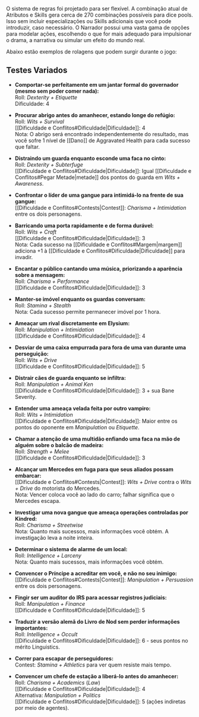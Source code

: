 
O sistema de regras foi projetado para ser flexível. 
A combinação atual de Atributos e Skills gera cerca de 270 combinações possíveis para dice pools. 
Isso sem incluir especializações ou Skills adicionais que você pode introduzir, caso necessário. O Narrador possui uma vasta gama de opções para modelar ações, escolhendo o que for mais adequado para impulsionar o drama, a narrativa ou simular um efeito do mundo real.

Abaixo estão exemplos de rolagens que podem surgir durante o jogo:

## Testes Variados
- **Comportar-se perfeitamente em um jantar formal do governador (mesmo sem poder comer nada):**  
    Roll: _Dexterity + Etiquette_  
    Dificuldade: 4

- **Procurar abrigo antes do amanhecer, estando longe do refúgio:**  
    Roll: _Wits + Survival_  
    [[Dificuldade e Conflitos#Dificuldade|Dificuldade]]: 4  
    Nota: O abrigo será encontrado independentemente do resultado, mas você sofre 1 nível de [[Dano]] de Aggravated Health para cada sucesso que faltar.
   
- **Distraindo um guarda enquanto esconde uma faca no cinto:**  
    Roll: _Dexterity + Subterfuge_  
    [[Dificuldade e Conflitos#Dificuldade|Dificuldade]]: Igual [[Dificuldade e Conflitos#Pegar Metade|metade]] dos pontos do guarda em _Wits + Awareness_.

- **Confrontar o líder de uma gangue para intimidá-lo na frente de sua gangue:**  
    [[Dificuldade e Conflitos#Contests|Contest]]: _Charisma + Intimidation_ entre os dois personagens.
  
- **Barricando uma porta rapidamente e de forma durável:**  
    Roll: _Wits + Craft_  
    [[Dificuldade e Conflitos#Dificuldade|Dificuldade]]: 3  
    Nota: Cada sucesso na [[Dificuldade e Conflitos#Margem|margem]] adiciona +1 à [[Dificuldade e Conflitos#Dificuldade|Dificuldade]] para invadir.

- **Encantar o público cantando uma música, priorizando a aparência sobre a mensagem:**  
    Roll: _Charisma + Performance_  
    [[Dificuldade e Conflitos#Dificuldade|Dificuldade]]: 3
  
- **Manter-se imóvel enquanto os guardas conversam:**  
    Roll: _Stamina + Stealth_  
    Nota: Cada sucesso permite permanecer imóvel por 1 hora.

- **Ameaçar um rival discretamente em Elysium:**  
    Roll: _Manipulation + Intimidation_  
    [[Dificuldade e Conflitos#Dificuldade|Dificuldade]]: 4
  
- **Desviar de uma caixa empurrada para fora de uma van durante uma perseguição:**  
    Roll: _Wits + Drive_  
    [[Dificuldade e Conflitos#Dificuldade|Dificuldade]]: 5

- **Distrair cães de guarda enquanto se infiltra:**  
    Roll: _Manipulation + Animal Ken_  
    [[Dificuldade e Conflitos#Dificuldade|Dificuldade]]: 3 + sua Bane Severity.
 
- **Entender uma ameaça velada feita por outro vampiro:**  
    Roll: _Wits + Intimidation_  
    [[Dificuldade e Conflitos#Dificuldade|Dificuldade]]: Maior entre os pontos do oponente em _Manipulation_ ou _Etiquette_.
  
- **Chamar a atenção de uma multidão enfiando uma faca na mão de alguém sobre o balcão de madeira:**  
    Roll: _Strength + Melee_  
    [[Dificuldade e Conflitos#Dificuldade|Dificuldade]]: 3

- **Alcançar um Mercedes em fuga para que seus aliados possam embarcar:**  
    [[Dificuldade e Conflitos#Contests|Contest]]: _Wits + Drive_ contra o _Wits + Drive_ do motorista do Mercedes.  
    Nota: Vencer coloca você ao lado do carro; falhar significa que o Mercedes escapa.

- **Investigar uma nova gangue que ameaça operações controladas por Kindred:**  
    Roll: _Charisma + Streetwise_  
    Nota: Quanto mais sucessos, mais informações você obtém. A investigação leva a noite inteira.
 
- **Determinar o sistema de alarme de um local:**  
    Roll: _Intelligence + Larceny_  
    Nota: Quanto mais sucessos, mais informações você obtém.
  
- **Convencer o Príncipe a acreditar em você, e não no seu inimigo:**  
    [[Dificuldade e Conflitos#Contests|Contest]]: _Manipulation + Persuasion_ entre os dois personagens.

- **Fingir ser um auditor do IRS para acessar registros judiciais:**  
    Roll: _Manipulation + Finance_  
    [[Dificuldade e Conflitos#Dificuldade|Dificuldade]]: 5
  
- **Traduzir a versão alemã do Livro de Nod sem perder informações importantes:**  
    Roll: _Intelligence + Occult_  
    [[Dificuldade e Conflitos#Dificuldade|Dificuldade]]: 6 - seus pontos no mérito Linguistics.

- **Correr para escapar de perseguidores:**  
    Contest: _Stamina + Athletics_ para ver quem resiste mais tempo.
   
- **Convencer um chefe de estação a liberá-lo antes do amanhecer:**  
    Roll: _Charisma + Academics_ (_Law_)  
    [[Dificuldade e Conflitos#Dificuldade|Dificuldade]]: 4  
    Alternativa: _Manipulation + Politics_  
    [[Dificuldade e Conflitos#Dificuldade|Dificuldade]]: 5 (ações indiretas por meio de agentes).